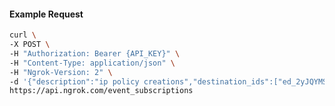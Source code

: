 <!-- Code generated for API Clients. DO NOT EDIT. -->

#### Example Request

```bash
curl \
-X POST \
-H "Authorization: Bearer {API_KEY}" \
-H "Content-Type: application/json" \
-H "Ngrok-Version: 2" \
-d '{"description":"ip policy creations","destination_ids":["ed_2yJQYMSl7XtUg88l0GVOay2vXwW"],"metadata":"{\"environment\": \"staging\"}","sources":[{"type":"ip_policy_created.v0"}]}' \
https://api.ngrok.com/event_subscriptions
```
